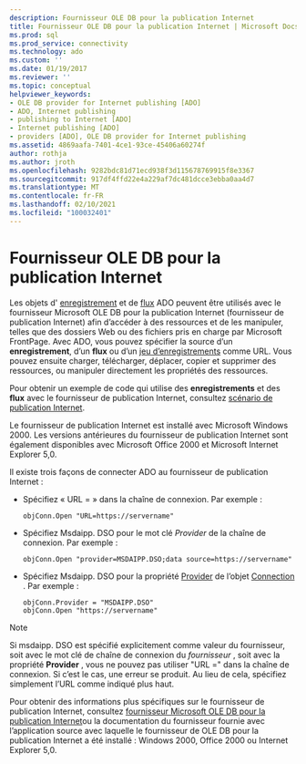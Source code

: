 ```yaml
---
description: Fournisseur OLE DB pour la publication Internet
title: Fournisseur OLE DB pour la publication Internet | Microsoft Docs
ms.prod: sql
ms.prod_service: connectivity
ms.technology: ado
ms.custom: ''
ms.date: 01/19/2017
ms.reviewer: ''
ms.topic: conceptual
helpviewer_keywords:
- OLE DB provider for Internet publishing [ADO]
- ADO, Internet publishing
- publishing to Internet [ADO]
- Internet publishing [ADO]
- providers [ADO], OLE DB provider for Internet publishing
ms.assetid: 4869aafa-7401-4ce1-93ce-45406a60274f
author: rothja
ms.author: jroth
ms.openlocfilehash: 9282bdc81d71ecd938f3d115678769915f8e3367
ms.sourcegitcommit: 917df4ffd22e4a229af7dc481dcce3ebba0aa4d7
ms.translationtype: MT
ms.contentlocale: fr-FR
ms.lasthandoff: 02/10/2021
ms.locfileid: "100032401"
---
```

# <a name="the-ole-db-provider-for-internet-publishing"></a>Fournisseur OLE DB pour la publication Internet
Les objets d' [enregistrement](../../../ado/reference/ado-api/record-object-ado.md) et de [flux](../../../ado/reference/ado-api/stream-object-ado.md) ADO peuvent être utilisés avec le fournisseur Microsoft OLE DB pour la publication Internet (fournisseur de publication Internet) afin d’accéder à des ressources et de les manipuler, telles que des dossiers Web ou des fichiers pris en charge par Microsoft FrontPage. Avec ADO, vous pouvez spécifier la source d’un **enregistrement**, d’un **flux** ou d’un [jeu d’enregistrements](../../../ado/reference/ado-api/recordset-object-ado.md) comme URL. Vous pouvez ensuite charger, télécharger, déplacer, copier et supprimer des ressources, ou manipuler directement les propriétés des ressources.  
  
 Pour obtenir un exemple de code qui utilise des **enregistrements** et des **flux** avec le fournisseur de publication Internet, consultez [scénario de publication Internet](../../../ado/guide/data/internet-publishing-scenario.md).  
  
 Le fournisseur de publication Internet est installé avec Microsoft Windows 2000. Les versions antérieures du fournisseur de publication Internet sont également disponibles avec Microsoft Office 2000 et Microsoft Internet Explorer 5,0.  
  
 Il existe trois façons de connecter ADO au fournisseur de publication Internet :  
  
-   Spécifiez « URL = » dans la chaîne de connexion. Par exemple :  
  
    ```  
    objConn.Open "URL=https://servername"  
    ```  
  
-   Spécifiez Msdaipp. DSO pour le mot clé *Provider* de la chaîne de connexion. Par exemple :  
  
    ```  
    objConn.Open "provider=MSDAIPP.DSO;data source=https://servername"  
    ```  
  
-   Spécifiez Msdaipp. DSO pour la propriété [Provider](../../../ado/reference/ado-api/provider-property-ado.md) de l’objet [Connection](../../../ado/reference/ado-api/connection-object-ado.md) . Par exemple :  
  
    ```  
    objConn.Provider = "MSDAIPP.DSO"  
    objConn.Open "https://servername"  
    ```  
  
> [!NOTE]
>  Si msdaipp. DSO est spécifié explicitement comme valeur du fournisseur, soit avec le mot clé de chaîne de connexion du *fournisseur* , soit avec la propriété **Provider** , vous ne pouvez pas utiliser "URL =" dans la chaîne de connexion. Si c’est le cas, une erreur se produit. Au lieu de cela, spécifiez simplement l’URL comme indiqué plus haut.  
  
 Pour obtenir des informations plus spécifiques sur le fournisseur de publication Internet, consultez [fournisseur Microsoft OLE DB pour la publication Internet](../../../ado/guide/appendixes/microsoft-ole-db-provider-for-internet-publishing.md)ou la documentation du fournisseur fournie avec l’application source avec laquelle le fournisseur de OLE DB pour la publication Internet a été installé : Windows 2000, Office 2000 ou Internet Explorer 5,0.
